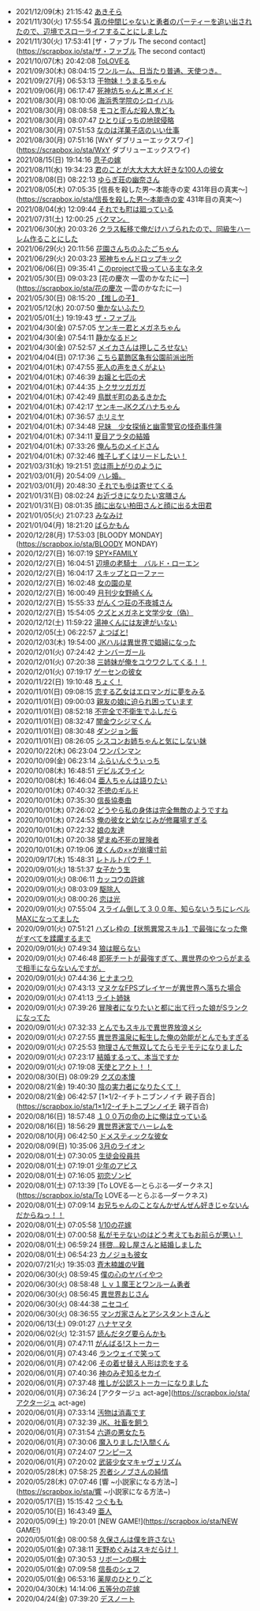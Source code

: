 - 2021/12/09(木) 21:15:42 [あきそら](https://scrapbox.io/sta/あきそら)
- 2021/11/30(火) 17:55:54 [真の仲間じゃないと勇者のパーティーを追い出されたので、辺境でスローライフすることにしました](https://scrapbox.io/sta/真の仲間じゃないと勇者のパーティーを追い出されたので、辺境でスローライフすることにしました)
- 2021/11/30(火) 17:53:41 [ザ・ファブル The second contact](https://scrapbox.io/sta/ザ・ファブル The second contact)
- 2021/10/07(木) 20:42:08 [ToLOVEる](https://scrapbox.io/sta/ToLOVEる)
- 2021/09/30(木) 08:04:15 [ワンルーム、日当たり普通、天使つき。](https://scrapbox.io/sta/ワンルーム、日当たり普通、天使つき。)
- 2021/09/27(月) 06:53:13 [干物妹！うまるちゃん](https://scrapbox.io/sta/干物妹！うまるちゃん)
- 2021/09/06(月) 06:17:47 [死神坊ちゃんと黒メイド](https://scrapbox.io/sta/死神坊ちゃんと黒メイド)
- 2021/08/30(月) 08:10:06 [海浜秀学院のシロイハル](https://scrapbox.io/sta/海浜秀学院のシロイハル)
- 2021/08/30(月) 08:08:58 [モコと歪んだ殺人鬼ども](https://scrapbox.io/sta/モコと歪んだ殺人鬼ども)
- 2021/08/30(月) 08:07:47 [ひとりぼっちの地球侵略](https://scrapbox.io/sta/ひとりぼっちの地球侵略)
- 2021/08/30(月) 07:51:53 [なのは洋菓子店のいい仕事](https://scrapbox.io/sta/なのは洋菓子店のいい仕事)
- 2021/08/30(月) 07:51:16 [WxY ダブリューエックスワイ](https://scrapbox.io/sta/WxY ダブリューエックスワイ)
- 2021/08/15(日) 19:14:16 [息子の嫁](https://scrapbox.io/sta/息子の嫁)
- 2021/08/11(水) 19:34:23 [君のことが大大大大大好きな100人の彼女](https://scrapbox.io/sta/君のことが大大大大大好きな100人の彼女)
- 2021/08/08(日) 08:22:13 [ゆらぎ荘の幽奈さん](https://scrapbox.io/sta/ゆらぎ荘の幽奈さん)
- 2021/08/05(木) 07:05:35 [信長を殺した男～本能寺の変 431年目の真実～](https://scrapbox.io/sta/信長を殺した男～本能寺の変 431年目の真実～)
- 2021/08/04(水) 12:09:44 [それでも町は廻っている](https://scrapbox.io/sta/それでも町は廻っている)
- 2021/07/31(土) 12:00:25 [バクマン。](https://scrapbox.io/sta/バクマン。)
- 2021/06/30(水) 20:03:26 [クラス転移で俺だけハブられたので、同級生ハーレム作ることにした](https://scrapbox.io/sta/クラス転移で俺だけハブられたので、同級生ハーレム作ることにした)
- 2021/06/29(火) 20:11:56 [花園さんちのふたごちゃん](https://scrapbox.io/sta/花園さんちのふたごちゃん)
- 2021/06/29(火) 20:03:23 [邪神ちゃんドロップキック](https://scrapbox.io/sta/邪神ちゃんドロップキック)
- 2021/06/06(日) 09:35:41 [このprojectで扱っている主なネタ](https://scrapbox.io/sta/このprojectで扱っている主なネタ)
- 2021/05/30(日) 09:03:23 [花の慶次 ―雲のかなたに―](https://scrapbox.io/sta/花の慶次 ―雲のかなたに―)
- 2021/05/30(日) 08:15:20 [【推しの子】](https://scrapbox.io/sta/【推しの子】)
- 2021/05/12(水) 20:07:50 [働かないふたり](https://scrapbox.io/sta/働かないふたり)
- 2021/05/01(土) 19:19:43 [ザ・ファブル](https://scrapbox.io/sta/ザ・ファブル)
- 2021/04/30(金) 07:57:05 [ヤンキー君とメガネちゃん](https://scrapbox.io/sta/ヤンキー君とメガネちゃん)
- 2021/04/30(金) 07:54:11 [静かなるドン](https://scrapbox.io/sta/静かなるドン)
- 2021/04/30(金) 07:52:57 [メイカさんは押しころせない](https://scrapbox.io/sta/メイカさんは押しころせない)
- 2021/04/04(日) 07:17:36 [こちら葛飾区亀有公園前派出所](https://scrapbox.io/sta/こちら葛飾区亀有公園前派出所)
- 2021/04/01(木) 07:47:55 [死人の声をきくがよい](https://scrapbox.io/sta/死人の声をきくがよい)
- 2021/04/01(木) 07:46:39 [お嬢と七匹の犬](https://scrapbox.io/sta/お嬢と七匹の犬)
- 2021/04/01(木) 07:44:35 [トクサツガガガ](https://scrapbox.io/sta/トクサツガガガ)
- 2021/04/01(木) 07:42:49 [鳥獣ギ町のあるきかた](https://scrapbox.io/sta/鳥獣ギ町のあるきかた)
- 2021/04/01(木) 07:42:17 [ヤンキーJKクズハナちゃん](https://scrapbox.io/sta/ヤンキーJKクズハナちゃん)
- 2021/04/01(木) 07:36:57 [ホリミヤ](https://scrapbox.io/sta/ホリミヤ)
- 2021/04/01(木) 07:34:48 [兄妹　少女探偵と幽霊警官の怪奇事件簿](https://scrapbox.io/sta/兄妹　少女探偵と幽霊警官の怪奇事件簿)
- 2021/04/01(木) 07:34:11 [夏目アラタの結婚](https://scrapbox.io/sta/夏目アラタの結婚)
- 2021/04/01(木) 07:33:26 [俺んちのメイドさん](https://scrapbox.io/sta/俺んちのメイドさん)
- 2021/04/01(木) 07:32:46 [帷子しずくはリードしたい！](https://scrapbox.io/sta/帷子しずくはリードしたい！)
- 2021/03/31(水) 19:21:51 [恋は雨上がりのように](https://scrapbox.io/sta/恋は雨上がりのように)
- 2021/03/01(月) 20:54:09 [ハレ婚。](https://scrapbox.io/sta/ハレ婚。)
- 2021/03/01(月) 20:48:30 [それでも歩は寄せてくる](https://scrapbox.io/sta/それでも歩は寄せてくる)
- 2021/01/31(日) 08:02:24 [お近づきになりたい宮膳さん](https://scrapbox.io/sta/お近づきになりたい宮膳さん)
- 2021/01/31(日) 08:01:35 [顔に出ない柏田さんと顔に出る太田君](https://scrapbox.io/sta/顔に出ない柏田さんと顔に出る太田君)
- 2021/01/05(火) 21:07:23 [みなみけ](https://scrapbox.io/sta/みなみけ)
- 2021/01/04(月) 18:21:20 [ばらかもん](https://scrapbox.io/sta/ばらかもん)
- 2020/12/28(月) 17:53:03 [BLOODY MONDAY](https://scrapbox.io/sta/BLOODY MONDAY)
- 2020/12/27(日) 16:07:19 [SPY×FAMILY](https://scrapbox.io/sta/SPY×FAMILY)
- 2020/12/27(日) 16:04:51 [辺境の老騎士　バルド・ローエン](https://scrapbox.io/sta/辺境の老騎士　バルド・ローエン)
- 2020/12/27(日) 16:04:17 [スキップとローファー](https://scrapbox.io/sta/スキップとローファー)
- 2020/12/27(日) 16:02:48 [女の園の星](https://scrapbox.io/sta/女の園の星)
- 2020/12/27(日) 16:00:49 [月刊少女野崎くん](https://scrapbox.io/sta/月刊少女野崎くん)
- 2020/12/27(日) 15:55:33 [がんくつ荘の不夜城さん](https://scrapbox.io/sta/がんくつ荘の不夜城さん)
- 2020/12/27(日) 15:54:05 [クズとメガネと文学少女（偽）](https://scrapbox.io/sta/クズとメガネと文学少女（偽）)
- 2020/12/12(土) 11:59:22 [湯神くんには友達がいない](https://scrapbox.io/sta/湯神くんには友達がいない)
- 2020/12/05(土) 06:22:57 [よつばと!](https://scrapbox.io/sta/よつばと!)
- 2020/12/03(木) 19:54:00 [JKハルは異世界で娼婦になった](https://scrapbox.io/sta/JKハルは異世界で娼婦になった)
- 2020/12/01(火) 07:24:42 [ナンバーガール](https://scrapbox.io/sta/ナンバーガール)
- 2020/12/01(火) 07:20:38 [三姉妹が俺をユウワクしてくる！！](https://scrapbox.io/sta/三姉妹が俺をユウワクしてくる！！)
- 2020/12/01(火) 07:19:17 [ゲーセンの彼女](https://scrapbox.io/sta/ゲーセンの彼女)
- 2020/11/22(日) 19:10:48 [ちょく！](https://scrapbox.io/sta/ちょく！)
- 2020/11/01(日) 09:08:15 [恋する乙女はエロマンガに夢をみる](https://scrapbox.io/sta/恋する乙女はエロマンガに夢をみる)
- 2020/11/01(日) 09:00:03 [親友の娘に迫られ困っています](https://scrapbox.io/sta/親友の娘に迫られ困っています)
- 2020/11/01(日) 08:52:18 [不完全で不衛生でふしだら](https://scrapbox.io/sta/不完全で不衛生でふしだら)
- 2020/11/01(日) 08:32:47 [闇金ウシジマくん](https://scrapbox.io/sta/闇金ウシジマくん)
- 2020/11/01(日) 08:30:48 [ダンジョン飯](https://scrapbox.io/sta/ダンジョン飯)
- 2020/11/01(日) 08:26:05 [シスコンお姉ちゃんと気にしない妹](https://scrapbox.io/sta/シスコンお姉ちゃんと気にしない妹)
- 2020/10/22(木) 06:23:04 [ワンパンマン](https://scrapbox.io/sta/ワンパンマン)
- 2020/10/09(金) 06:23:14 [ふらいんぐうぃっち](https://scrapbox.io/sta/ふらいんぐうぃっち)
- 2020/10/08(木) 16:48:51 [デビルズライン](https://scrapbox.io/sta/デビルズライン)
- 2020/10/08(木) 16:46:04 [亜人ちゃんは語りたい](https://scrapbox.io/sta/亜人ちゃんは語りたい)
- 2020/10/01(木) 07:40:32 [不徳のギルド](https://scrapbox.io/sta/不徳のギルド)
- 2020/10/01(木) 07:35:30 [信長協奏曲](https://scrapbox.io/sta/信長協奏曲)
- 2020/10/01(木) 07:26:02 [どうやら私の身体は完全無敵のようですね](https://scrapbox.io/sta/どうやら私の身体は完全無敵のようですね)
- 2020/10/01(木) 07:24:53 [俺の彼女と幼なじみが修羅場すぎる](https://scrapbox.io/sta/俺の彼女と幼なじみが修羅場すぎる)
- 2020/10/01(木) 07:22:32 [娘の友達](https://scrapbox.io/sta/娘の友達)
- 2020/10/01(木) 07:20:38 [望まぬ不死の冒険者](https://scrapbox.io/sta/望まぬ不死の冒険者)
- 2020/10/01(木) 07:19:06 [渡くんの××が崩壊寸前](https://scrapbox.io/sta/渡くんの××が崩壊寸前)
- 2020/09/17(木) 15:48:31 [レトルトパウチ！](https://scrapbox.io/sta/レトルトパウチ！)
- 2020/09/01(火) 18:51:37 [女子かう生](https://scrapbox.io/sta/女子かう生)
- 2020/09/01(火) 08:06:11 [カッコウの許嫁](https://scrapbox.io/sta/カッコウの許嫁)
- 2020/09/01(火) 08:03:09 [駆除人](https://scrapbox.io/sta/駆除人)
- 2020/09/01(火) 08:00:26 [恋は光](https://scrapbox.io/sta/恋は光)
- 2020/09/01(火) 07:55:04 [スライム倒して３００年、知らないうちにレベルMAXになってました](https://scrapbox.io/sta/スライム倒して３００年、知らないうちにレベルMAXになってました)
- 2020/09/01(火) 07:51:21 [ハズレ枠の【状態異常スキル】で最強になった俺がすべてを蹂躙するまで](https://scrapbox.io/sta/ハズレ枠の【状態異常スキル】で最強になった俺がすべてを蹂躙するまで)
- 2020/09/01(火) 07:49:34 [狼は眠らない](https://scrapbox.io/sta/狼は眠らない)
- 2020/09/01(火) 07:46:48 [即死チートが最強すぎて、異世界のやつらがまるで相手にならないんですが。](https://scrapbox.io/sta/即死チートが最強すぎて、異世界のやつらがまるで相手にならないんですが。)
- 2020/09/01(火) 07:44:36 [ヒナまつり](https://scrapbox.io/sta/ヒナまつり)
- 2020/09/01(火) 07:43:13 [マヌケなFPSプレイヤーが異世界へ落ちた場合](https://scrapbox.io/sta/マヌケなFPSプレイヤーが異世界へ落ちた場合)
- 2020/09/01(火) 07:41:13 [ライト姉妹](https://scrapbox.io/sta/ライト姉妹)
- 2020/09/01(火) 07:39:26 [冒険者になりたいと都に出て行った娘がSランクになってた](https://scrapbox.io/sta/冒険者になりたいと都に出て行った娘がSランクになってた)
- 2020/09/01(火) 07:32:33 [とんでもスキルで異世界放浪メシ](https://scrapbox.io/sta/とんでもスキルで異世界放浪メシ)
- 2020/09/01(火) 07:27:55 [異世界温泉に転生した俺の効能がとんでもすぎる](https://scrapbox.io/sta/異世界温泉に転生した俺の効能がとんでもすぎる)
- 2020/09/01(火) 07:25:53 [物理さんで無双してたらモテモテになりました](https://scrapbox.io/sta/物理さんで無双してたらモテモテになりました)
- 2020/09/01(火) 07:23:17 [結婚するって、本当ですか](https://scrapbox.io/sta/結婚するって、本当ですか)
- 2020/09/01(火) 07:19:08 [天使とアクト！！](https://scrapbox.io/sta/天使とアクト！！)
- 2020/08/30(日) 08:09:29 [クズの本懐](https://scrapbox.io/sta/クズの本懐)
- 2020/08/21(金) 19:40:30 [陰の実力者になりたくて！](https://scrapbox.io/sta/陰の実力者になりたくて！)
- 2020/08/21(金) 06:42:57 [1×1/2-イチトニブンノイチ 親子百合](https://scrapbox.io/sta/1×1/2-イチトニブンノイチ 親子百合)
- 2020/08/16(日) 18:57:48 [１００万の命の上に俺は立っている](https://scrapbox.io/sta/１００万の命の上に俺は立っている)
- 2020/08/16(日) 18:56:29 [異世界迷宮でハーレムを](https://scrapbox.io/sta/異世界迷宮でハーレムを)
- 2020/08/10(月) 06:42:50 [ドメスティックな彼女](https://scrapbox.io/sta/ドメスティックな彼女)
- 2020/08/09(日) 10:35:06 [3月のライオン](https://scrapbox.io/sta/3月のライオン)
- 2020/08/01(土) 07:30:05 [生徒会役員共](https://scrapbox.io/sta/生徒会役員共)
- 2020/08/01(土) 07:19:01 [少年のアビス](https://scrapbox.io/sta/少年のアビス)
- 2020/08/01(土) 07:16:05 [初恋ゾンビ](https://scrapbox.io/sta/初恋ゾンビ)
- 2020/08/01(土) 07:13:39 [To LOVEる―とらぶる―ダークネス](https://scrapbox.io/sta/To LOVEる―とらぶる―ダークネス)
- 2020/08/01(土) 07:09:14 [お兄ちゃんのことなんかぜんぜん好きじゃないんだからねっ！！](https://scrapbox.io/sta/お兄ちゃんのことなんかぜんぜん好きじゃないんだからねっ！！)
- 2020/08/01(土) 07:05:58 [1/10の花嫁](https://scrapbox.io/sta/1/10の花嫁)
- 2020/08/01(土) 07:00:58 [私がモテないのはどう考えてもお前らが悪い！](https://scrapbox.io/sta/私がモテないのはどう考えてもお前らが悪い！)
- 2020/08/01(土) 06:59:24 [拝啓…殺し屋さんと結婚しました](https://scrapbox.io/sta/拝啓…殺し屋さんと結婚しました)
- 2020/08/01(土) 06:54:23 [カノジョも彼女](https://scrapbox.io/sta/カノジョも彼女)
- 2020/07/21(火) 19:35:03 [斉木楠雄のΨ難](https://scrapbox.io/sta/斉木楠雄のΨ難)
- 2020/06/30(火) 08:59:45 [僕の心のヤバイやつ](https://scrapbox.io/sta/僕の心のヤバイやつ)
- 2020/06/30(火) 08:58:48 [Ｌｖ１魔王とワンルーム勇者](https://scrapbox.io/sta/Ｌｖ１魔王とワンルーム勇者)
- 2020/06/30(火) 08:56:45 [異世界おじさん](https://scrapbox.io/sta/異世界おじさん)
- 2020/06/30(火) 08:44:38 [ニセコイ](https://scrapbox.io/sta/ニセコイ)
- 2020/06/30(火) 08:36:55 [マンガ家さんとアシスタントさんと](https://scrapbox.io/sta/マンガ家さんとアシスタントさんと)
- 2020/06/13(土) 09:01:27 [ハナヤマタ](https://scrapbox.io/sta/ハナヤマタ)
- 2020/06/02(火) 12:31:57 [読んだタグ要らんかも](https://scrapbox.io/sta/読んだタグ要らんかも)
- 2020/06/01(月) 07:47:11 [がんばる!ストーカー](https://scrapbox.io/sta/がんばる!ストーカー)
- 2020/06/01(月) 07:43:46 [ランウェイで笑って](https://scrapbox.io/sta/ランウェイで笑って)
- 2020/06/01(月) 07:42:06 [その着せ替え人形は恋をする](https://scrapbox.io/sta/その着せ替え人形は恋をする)
- 2020/06/01(月) 07:40:36 [神のみぞ知るセカイ](https://scrapbox.io/sta/神のみぞ知るセカイ)
- 2020/06/01(月) 07:37:48 [推しが公認ストーカーになりました](https://scrapbox.io/sta/推しが公認ストーカーになりました)
- 2020/06/01(月) 07:36:24 [アクタージュ act-age](https://scrapbox.io/sta/アクタージュ act-age)
- 2020/06/01(月) 07:33:14 [汚物は消毒です](https://scrapbox.io/sta/汚物は消毒です)
- 2020/06/01(月) 07:32:39 [JK、社畜を飼う](https://scrapbox.io/sta/JK、社畜を飼う)
- 2020/06/01(月) 07:31:54 [六道の悪女たち](https://scrapbox.io/sta/六道の悪女たち)
- 2020/06/01(月) 07:30:06 [魔入りました!入間くん](https://scrapbox.io/sta/魔入りました!入間くん)
- 2020/06/01(月) 07:24:07 [ワンピース](https://scrapbox.io/sta/ワンピース)
- 2020/06/01(月) 07:20:02 [武装少女マキャヴェリズム](https://scrapbox.io/sta/武装少女マキャヴェリズム)
- 2020/05/28(木) 07:58:25 [忍者シノブさんの純情](https://scrapbox.io/sta/忍者シノブさんの純情)
- 2020/05/28(木) 07:07:46 [響 ~小説家になる方法~](https://scrapbox.io/sta/響 ~小説家になる方法~)
- 2020/05/17(日) 15:15:42 [つぐもも](https://scrapbox.io/sta/つぐもも)
- 2020/05/10(日) 16:43:49 [亜人](https://scrapbox.io/sta/亜人)
- 2020/05/09(土) 19:20:01 [NEW GAME!](https://scrapbox.io/sta/NEW GAME!)
- 2020/05/01(金) 08:00:58 [久保さんは僕を許さない](https://scrapbox.io/sta/久保さんは僕を許さない)
- 2020/05/01(金) 07:38:11 [天野めぐみはスキだらけ！](https://scrapbox.io/sta/天野めぐみはスキだらけ！)
- 2020/05/01(金) 07:30:53 [リボーンの棋士](https://scrapbox.io/sta/リボーンの棋士)
- 2020/05/01(金) 07:09:58 [信長のシェフ](https://scrapbox.io/sta/信長のシェフ)
- 2020/05/01(金) 06:53:16 [薬屋のひとりごと](https://scrapbox.io/sta/薬屋のひとりごと)
- 2020/04/30(木) 14:14:06 [五等分の花嫁](https://scrapbox.io/sta/五等分の花嫁)
- 2020/04/24(金) 07:39:20 [デスノート](https://scrapbox.io/sta/デスノート)
